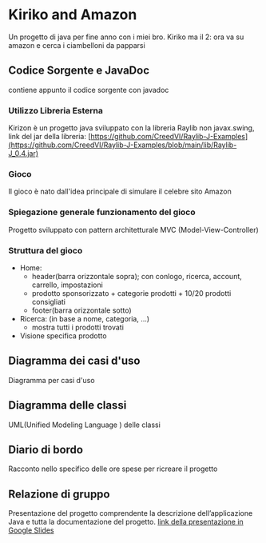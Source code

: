 # Kiriko and Amazon

Un progetto di java per fine anno con i miei bro.
Kiriko ma il 2: ora va su amazon e cerca i ciambelloni da papparsi

## Codice Sorgente e JavaDoc
contiene appunto il codice sorgente con javadoc
### Utilizzo Libreria Esterna
Kirizon è un progetto java sviluppato con la libreria Raylib non javax.swing, link del jar della libreria:
[https://github.com/CreedVI/Raylib-J-Examples](https://github.com/CreedVI/Raylib-J-Examples/blob/main/lib/Raylib-J_0.4.jar)

### Gioco
Il gioco è nato dall'idea principale di simulare il celebre sito Amazon

### Spiegazione generale funzionamento del gioco
Progetto sviluppato con pattern architetturale MVC (Model-View-Controller)

### Struttura del gioco
- Home:
  - header(barra orizzontale sopra); con conlogo, ricerca, account, carrello, impostazioni
  - prodotto sponsorizzato + categorie prodotti + 10/20 prodotti consigliati
  - footer(barra orizzontale sotto)
- Ricerca: (in base a nome, categoria, ...)
  -  mostra tutti i prodotti trovati
- Visione specifica prodotto

## Diagramma dei casi d'uso
Diagramma per casi d'uso

## Diagramma delle classi
UML(Unified Modeling Language ) delle classi

## Diario di bordo
Racconto nello specifico delle ore spese per ricreare il progetto

## Relazione di gruppo
Presentazione del progetto comprendente la descrizione dell’applicazione Java e tutta la documentazione del progetto.
[link della presentazione in Google Slides](https://docs.google.com/presentation/d/1a8MHRcElSamPC4Bwb304wKcxjU2h5Nb49pIpwJj9y8Y/edit?usp=sharing)
